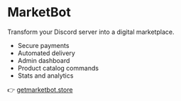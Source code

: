 # MarketBot

Transform your Discord server into a digital marketplace.

- Secure payments  
- Automated delivery  
- Admin dashboard  
- Product catalog commands  
- Stats and analytics

👉 [getmarketbot.store](https://getmarketbot.store)
